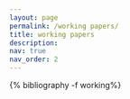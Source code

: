 ```yaml
---
layout: page
permalink: /working papers/
title: working papers
description: 
nav: true
nav_order: 2
---
```


<!-- _pages/publications.md -->
<div class="working papers">

{% bibliography -f working%}

</div>

